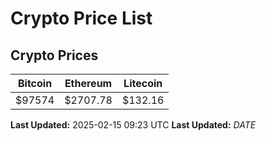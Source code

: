 # Crypto Price List

## Crypto Prices
| Bitcoin | Ethereum | Litecoin |
| ------- | -------- | -------- |
| $97574 | $2707.78 | $132.16 |
**Last Updated:** 2025-02-15 09:23 UTC
**Last Updated:** $DATE$
